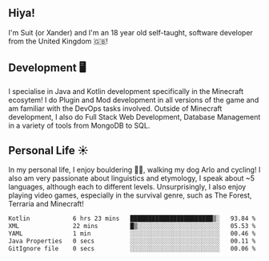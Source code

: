 ## Hiya! 
I'm Suit (or Xander) and I'm an 18 year old self-taught, software developer from the United Kingdom 🇬🇧!

Development 🖥️
---
I specialise in Java and Kotlin development specifically in the Minecraft ecosytem! 
I do Plugin and Mod development in all versions of the game and am familiar with the DevOps tasks involved.
Outside of Minecraft development, I also do Full Stack Web Development, Database Management in a variety of tools from MongoDB to SQL.

Personal Life ☀️
---
In my personal life, I enjoy bouldering 🧗‍♂️, walking my dog Arlo and cycling! I also am very passionate about linguistics and etymology, I speak about ~5 languages, although each to different levels. 
Unsurprisingly, I also enjoy playing video games, especially in the survival genre, such as The Forest, Terraria and Minecraft!
<!--START_SECTION:waka-->

```txt
Kotlin            6 hrs 23 mins   ███████████████████████▒░   93.84 %
XML               22 mins         █▒░░░░░░░░░░░░░░░░░░░░░░░   05.53 %
YAML              1 min           ░░░░░░░░░░░░░░░░░░░░░░░░░   00.46 %
Java Properties   0 secs          ░░░░░░░░░░░░░░░░░░░░░░░░░   00.11 %
GitIgnore file    0 secs          ░░░░░░░░░░░░░░░░░░░░░░░░░   00.06 %
```

<!--END_SECTION:waka-->
